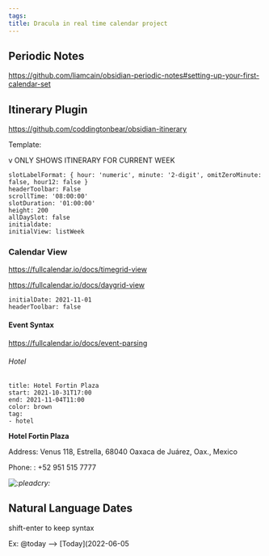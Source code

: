 ```yaml
---
tags: 
title: Dracula in real time calendar project
---
```


## Periodic Notes

https://github.com/liamcain/obsidian-periodic-notes#setting-up-your-first-calendar-set

## Itinerary Plugin

https://github.com/coddingtonbear/obsidian-itinerary

Template:

v ONLY SHOWS ITINERARY FOR CURRENT WEEK

```itinerary
slotLabelFormat: { hour: 'numeric', minute: '2-digit', omitZeroMinute: false, hour12: false }
headerToolbar: False
scrollTime: '08:00:00'
slotDuration: '01:00:00'
height: 200
allDaySlot: false
initialdate: 
initialView: listWeek
```

### Calendar View

https://fullcalendar.io/docs/timegrid-view

https://fullcalendar.io/docs/daygrid-view

```itinerary
initialDate: 2021-11-01
headerToolbar: false

```

#### Event Syntax

https://fullcalendar.io/docs/event-parsing

###### Hotel

```itinerary-event
title: Hotel Fortin Plaza
start: 2021-10-31T17:00
end: 2021-11-04T11:00
color: brown
tag:
- hotel
```

**Hotel Fortin Plaza**

Address: Venus 118, Estrella, 68040 Oaxaca de Juárez, Oax., Mexico

Phone: : +52 951 515 7777

_![:pleadcry:](https://cdn.discordapp.com/emojis/802002483152289822.gif?size=44&quality=lossless)_

## Natural Language Dates

shift-enter to keep syntax

Ex: @today --> [Today](2022-06-05

